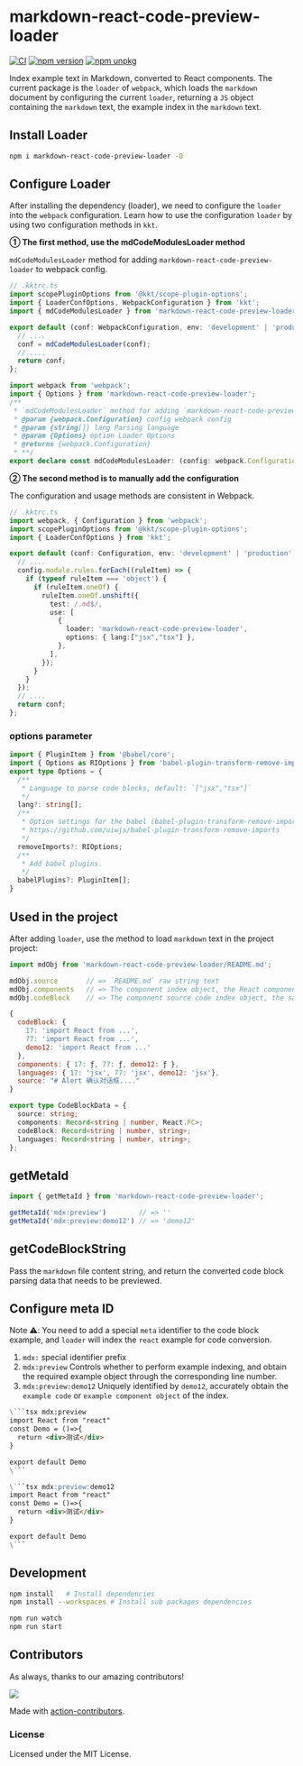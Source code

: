 markdown-react-code-preview-loader
===

[![CI](https://github.com/kktjs/markdown-react-code-preview-loader/actions/workflows/ci.yml/badge.svg)](https://github.com/kktjs/markdown-react-code-preview-loader/actions/workflows/ci.yml)
[![npm version](https://img.shields.io/npm/v/markdown-react-code-preview-loader.svg)](https://www.npmjs.com/package/markdown-react-code-preview-loader)
[![npm unpkg](https://img.shields.io/badge/Open%20in-unpkg-blue)](https://uiwjs.github.io/npm-unpkg/#/pkg/markdown-react-code-preview-loader/file/README.md)

Index example text in Markdown, converted to React components. The current package is the `loader` of `webpack`, which loads the `markdown` document by configuring the current `loader`, returning a `JS` object containing the `markdown` text, the example index in the `markdown` text.

## Install Loader

```bash
npm i markdown-react-code-preview-loader -D
```

## Configure Loader

After installing the dependency (loader), we need to configure the `loader` into the `webpack` configuration. Learn how to use the configuration `loader` by using two configuration methods in `kkt`.

**① The first method, use the mdCodeModulesLoader method**

`mdCodeModulesLoader` method for adding `markdown-react-code-preview-loader` to webpack config.

```ts
// .kktrc.ts
import scopePluginOptions from '@kkt/scope-plugin-options';
import { LoaderConfOptions, WebpackConfiguration } from 'kkt';
import { mdCodeModulesLoader } from 'markdown-react-code-preview-loader';

export default (conf: WebpackConfiguration, env: 'development' | 'production', options: LoaderConfOptions) => {
  // ....
  conf = mdCodeModulesLoader(conf);
  // ....
  return conf;
};
```

```ts
import webpack from 'webpack';
import { Options } from 'markdown-react-code-preview-loader';
/**
 * `mdCodeModulesLoader` method for adding `markdown-react-code-preview-loader` to webpack config.
 * @param {webpack.Configuration} config webpack config
 * @param {string[]} lang Parsing language
 * @param {Options} option Loader Options
 * @returns {webpack.Configuration}
 * **/
export declare const mdCodeModulesLoader: (config: webpack.Configuration, lang?: string[], option?: Options) => webpack.Configuration;
```

**② The second method is to manually add the configuration**

The configuration and usage methods are consistent in Webpack.

```ts
// .kktrc.ts
import webpack, { Configuration } from 'webpack';
import scopePluginOptions from '@kkt/scope-plugin-options';
import { LoaderConfOptions } from 'kkt';

export default (conf: Configuration, env: 'development' | 'production', options: LoaderConfOptions) => {
  // ....
  config.module.rules.forEach((ruleItem) => {
    if (typeof ruleItem === 'object') {
      if (ruleItem.oneOf) {
        ruleItem.oneOf.unshift({
          test: /.md$/,
          use: [
            {
              loader: 'markdown-react-code-preview-loader',
              options: { lang:["jsx","tsx"] },
            },
          ],
        });
      }
    }
  });
  // ....
  return conf;
};
```

### options parameter

```ts
import { PluginItem } from '@babel/core';
import { Options as RIOptions } from 'babel-plugin-transform-remove-imports'
export type Options = {
  /**
   * Language to parse code blocks, default: `["jsx","tsx"]`
   */
  lang?: string[];
  /**
   * Option settings for the babel (babel-plugin-transform-remove-imports) package
   * https://github.com/uiwjs/babel-plugin-transform-remove-imports
   */
  removeImports?: RIOptions;
  /**
   * Add babel plugins.
   */
  babelPlugins?: PluginItem[];
}
```

## Used in the project

After adding `loader`, use the method to load `markdown` text in the project project:

```jsx
import mdObj from 'markdown-react-code-preview-loader/README.md';

mdObj.source       // => `README.md` raw string text
mdObj.components   // => The component index object, the React component converted from the markdown indexed example. (need to configure meta)
mdObj.codeBlock    // => The component source code index object, the sample source code indexed from markdown. (need to configure meta)
```

```js
{
  codeBlock: {
    17: 'import React from ...',
    77: 'import React from ...',
    demo12: 'import React from ...'
  },
  components: { 17: ƒ, 77: ƒ, demo12: ƒ },
  languages: { 17: 'jsx', 77: 'jsx', demo12: 'jsx'},
  source: "# Alert 确认对话框...."
}
```

```ts
export type CodeBlockData = {
  source: string;
  components: Record<string | number, React.FC>;
  codeBlock: Record<string | number, string>;
  languages: Record<string | number, string>;
};
```

## getMetaId

```js
import { getMetaId } from 'markdown-react-code-preview-loader';

getMetaId('mdx:preview')        // => ''
getMetaId('mdx:preview:demo12') // => 'demo12'
```

## getCodeBlockString 

Pass the `markdown` file content string, and return the converted code block parsing data that needs to be previewed.

## Configure meta ID

Note ⚠️: You need to add a special `meta` identifier to the code block example, and `loader` will index the `react` example for code conversion.

1. `mdx:` special identifier prefix
2. `mdx:preview` Controls whether to perform example indexing, and obtain the required example object through the corresponding line number.
3. `mdx:preview:demo12` Uniquely identified by `demo12`, accurately obtain the `example code` or `example component object` of the index.

```markdown
\```tsx mdx:preview
import React from "react"
const Demo = ()=>{
  return <div>测试</div>
}

export default Demo
\```
```

```markdown
\```tsx mdx:preview:demo12
import React from "react"
const Demo = ()=>{
  return <div>测试</div>
}

export default Demo
\```
```

## Development

```bash
npm install   # Install dependencies
npm install --workspaces # Install sub packages dependencies

npm run watch
npm run start
```

## Contributors

As always, thanks to our amazing contributors!

<a href="https://github.com/kktjs/markdown-react-code-preview-loader/graphs/contributors">
  <img src="https://kktjs.github.io/markdown-react-code-preview-loader/CONTRIBUTORS.svg" />
</a>

Made with [action-contributors](https://github.com/jaywcjlove/github-action-contributors).

### License

Licensed under the MIT License.